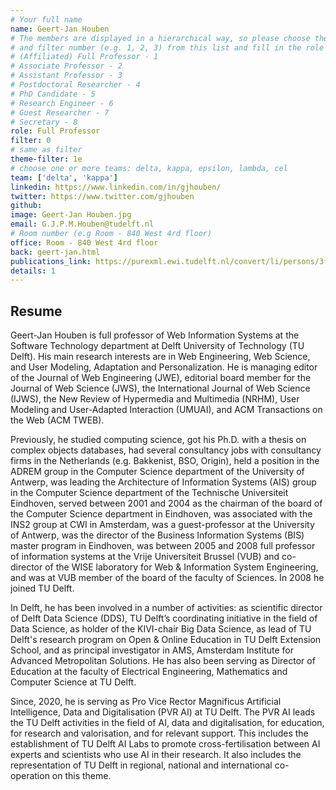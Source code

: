 ```yaml
---
# Your full name
name: Geert-Jan Houben
# The members are displayed in a hierarchical way, so please choose the role (e.g. Full Professor, Assistant Professor etc)
# and filter number (e.g. 1, 2, 3) from this list and fill in the role and filter from below:
# (Affiliated) Full Professor - 1
# Associate Professor - 2
# Assistant Professor - 3
# Postdoctoral Researcher - 4
# PhD Candidate - 5
# Research Engineer - 6
# Guest Researcher - 7
# Secretary - 8
role: Full Professor
filter: 0
# same as filter
theme-filter: 1e
# choose one or more teams: delta, kappa, epsilon, lambda, cel
team: ['delta', 'kappa']
linkedin: https://www.linkedin.com/in/gjhouben/
twitter: https://www.twitter.com/gjhouben
github:
image: Geert-Jan Houben.jpg
email: G.J.P.M.Houben@tudelft.nl
# Room number (e.g Room - 840 West 4rd floor)
office: Room - 840 West 4rd floor
back: geert-jan.html
publications_link: https://purexml.ewi.tudelft.nl/convert/li/persons/3f77eaf9-d538-4448-9035-a34b160676eb
details: 1
---
```


## Resume

Geert-Jan Houben is full professor of Web Information Systems at the Software Technology department at Delft University of Technology (TU Delft). His main research interests are in Web Engineering, Web Science, and User Modeling, Adaptation and Personalization. He is managing editor of the Journal of Web Engineering (JWE), editorial board member for the Journal of Web Science (JWS), the International Journal of Web Science (IJWS), the New Review of Hypermedia and Multimedia (NRHM), User Modeling and User-Adapted Interaction (UMUAI), and ACM Transactions on the Web (ACM TWEB).

Previously, he studied computing science, got his Ph.D. with a thesis on complex objects databases, had several consultancy jobs with consultancy firms in the Netherlands (e.g. Bakkenist, BSO, Origin), held a position in the ADREM group in the Computer Science department of the University of Antwerp, was leading the Architecture of Information Systems (AIS) group in the Computer Science department of the Technische Universiteit Eindhoven, served between 2001 and 2004 as the chairman of the board of the Computer Science department in Eindhoven, was associated with the INS2 group at CWI in Amsterdam, was a guest-professor at the University of Antwerp, was the director of the Business Information Systems (BIS) master program in Eindhoven, was between 2005 and 2008 full professor of information systems at the Vrije Universiteit Brussel (VUB) and co-director of the WISE laboratory for Web & Information System Engineering, and was at VUB member of the board of the faculty of Sciences. In 2008 he joined TU Delft.

In Delft, he has been involved in a number of activities: as scientific director of Delft Data Science (DDS), TU Delft’s coordinating initiative in the field of Data Science, as holder of the KIVI-chair Big Data Science, as lead of TU Delft's research program on Open & Online Education in TU Delft Extension School, and as principal investigator in AMS, Amsterdam Institute for Advanced Metropolitan Solutions. He has also been serving as Director of Education at the faculty of Electrical Engineering, Mathematics and Computer Science at TU Delft.

Since, 2020, he is serving as Pro Vice Rector Magnificus Artificial Intelligence, Data and Digitalisation (PVR AI) at TU Delft.
The PVR AI leads the TU Delft activities in the field of AI, data and digitalisation, for education, for research and valorisation, and for relevant support. This includes the establishment of TU Delft AI Labs to promote cross-fertilisation between AI experts and scientists who use AI in their research. It also includes the representation of TU Delft in regional, national and international co-operation on this theme.
